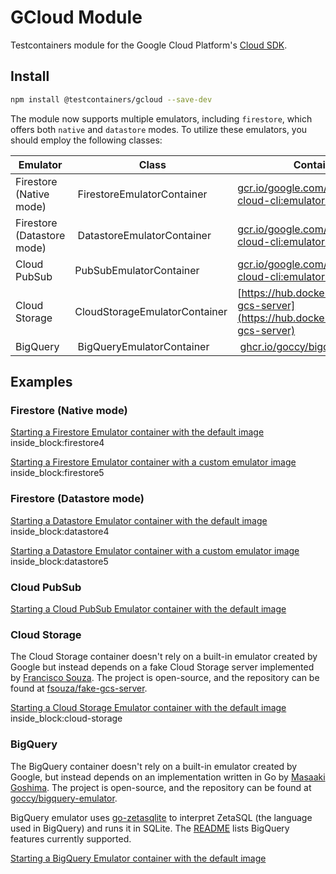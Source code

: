 # GCloud Module

Testcontainers module for the Google Cloud Platform's [Cloud SDK](https://cloud.google.com/sdk/).

## Install

```bash
npm install @testcontainers/gcloud --save-dev
```

The module now supports multiple emulators, including `firestore`, which offers both `native` and `datastore` modes.
To utilize these emulators, you should employ the following classes:

Emulator | Class | Container Image
-|-|-
Firestore (Native mode) | FirestoreEmulatorContainer | [gcr.io/google.com/cloudsdktool/google-cloud-cli:emulators](https://gcr.io/google.com/cloudsdktool/google-cloud-cli)
Firestore (Datastore mode) | DatastoreEmulatorContainer | [gcr.io/google.com/cloudsdktool/google-cloud-cli:emulators](https://gcr.io/google.com/cloudsdktool/google-cloud-cli)
Cloud PubSub | PubSubEmulatorContainer | [gcr.io/google.com/cloudsdktool/google-cloud-cli:emulators](https://gcr.io/google.com/cloudsdktool/google-cloud-cli)
Cloud Storage | CloudStorageEmulatorContainer | [https://hub.docker.com/r/fsouza/fake-gcs-server](https://hub.docker.com/r/fsouza/fake-gcs-server)
BigQuery | BigQueryEmulatorContainer | [ghcr.io/goccy/bigquery-emulator](ghcr.io/goccy/bigquery-emulator)

## Examples

### Firestore (Native mode)

<!--codeinclude-->
[Starting a Firestore Emulator container with the default image](../../packages/modules/gcloud/src/firestore-emulator-container.test.ts) inside_block:firestore4
<!--/codeinclude-->

<!--codeinclude-->
[Starting a Firestore Emulator container with a custom emulator image](../../packages/modules/gcloud/src/firestore-emulator-container.test.ts) inside_block:firestore5
<!--/codeinclude-->

### Firestore (Datastore mode)

<!--codeinclude-->
[Starting a Datastore Emulator container with the default image](../../packages/modules/gcloud/src/datastore-emulator-container.test.ts) inside_block:datastore4
<!--/codeinclude-->

<!--codeinclude-->
[Starting a Datastore Emulator container with a custom emulator image](../../packages/modules/gcloud/src/datastore-emulator-container.test.ts) inside_block:datastore5
<!--/codeinclude-->

### Cloud PubSub

<!--codeinclude-->
[Starting a Cloud PubSub Emulator container with the default image](../../packages/modules/gcloud/src/pubsub-emulator-container.test.ts)
<!--/codeinclude-->

### Cloud Storage

The Cloud Storage container doesn't rely on a built-in emulator created by Google but instead depends on a fake Cloud Storage server implemented by [Francisco Souza](https://github.com/fsouza). The project is open-source, and the repository can be found at [fsouza/fake-gcs-server](https://github.com/fsouza/fake-gcs-server).
<!--codeinclude-->
[Starting a Cloud Storage Emulator container with the default image](../../packages/modules/gcloud/src/cloudstorage-emulator-container.test.ts) inside_block:cloud-storage
<!--/codeinclude-->

### BigQuery

The BigQuery container doesn't rely on a built-in emulator created by Google, but instead depends on an implementation written in Go by [Masaaki Goshima](https://github.com/goccy). The project is open-source, and the repository can be found at [goccy/bigquery-emulator](https://github.com/goccy/bigquery-emulator).

BigQuery emulator uses [go-zetasqlite](https://github.com/goccy/go-zetasqlite) to interpret ZetaSQL (the language used in BigQuery) and runs it in SQLite. The [README](https://github.com/goccy/go-zetasqlite?tab=readme-ov-file#status) lists BigQuery features currently supported.
<!--codeinclude-->
[Starting a BigQuery Emulator container with the default image](../../packages/modules/gcloud/src/bigquery-emulator-container.test.ts)
<!--/codeinclude-->
